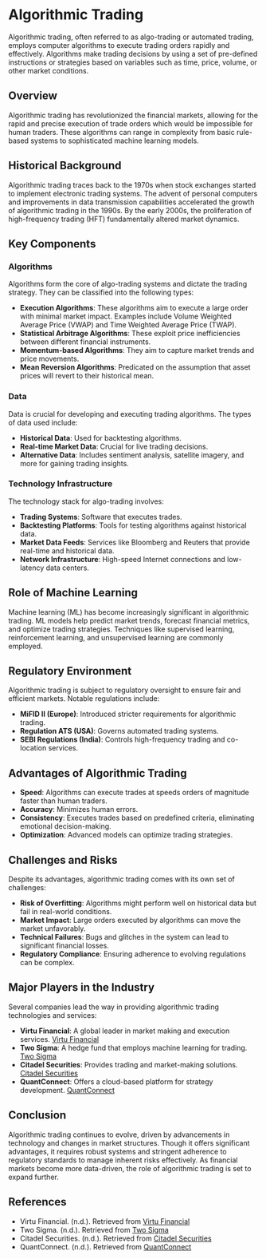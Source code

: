 # Algorithmic Trading

Algorithmic trading, often referred to as algo-trading or automated trading, employs computer algorithms to execute trading orders rapidly and effectively. Algorithms make trading decisions by using a set of pre-defined instructions or strategies based on variables such as time, price, volume, or other market conditions.

## Overview

Algorithmic trading has revolutionized the financial markets, allowing for the rapid and precise execution of trade orders which would be impossible for human traders. These algorithms can range in complexity from basic rule-based systems to sophisticated machine learning models. 

## Historical Background

Algorithmic trading traces back to the 1970s when stock exchanges started to implement electronic trading systems. The advent of personal computers and improvements in data transmission capabilities accelerated the growth of algorithmic trading in the 1990s. By the early 2000s, the proliferation of high-frequency trading (HFT) fundamentally altered market dynamics.

## Key Components

### Algorithms

Algorithms form the core of algo-trading systems and dictate the trading strategy. They can be classified into the following types:

- **Execution Algorithms**: These algorithms aim to execute a large order with minimal market impact. Examples include Volume Weighted Average Price (VWAP) and Time Weighted Average Price (TWAP).
- **Statistical Arbitrage Algorithms**: These exploit price inefficiencies between different financial instruments.
- **Momentum-based Algorithms**: They aim to capture market trends and price movements.
- **Mean Reversion Algorithms**: Predicated on the assumption that asset prices will revert to their historical mean.

### Data

Data is crucial for developing and executing trading algorithms. The types of data used include:

- **Historical Data**: Used for backtesting algorithms.
- **Real-time Market Data**: Crucial for live trading decisions.
- **Alternative Data**: Includes sentiment analysis, satellite imagery, and more for gaining trading insights.

### Technology Infrastructure

The technology stack for algo-trading involves:

- **Trading Systems**: Software that executes trades.
- **Backtesting Platforms**: Tools for testing algorithms against historical data.
- **Market Data Feeds**: Services like Bloomberg and Reuters that provide real-time and historical data.
- **Network Infrastructure**: High-speed Internet connections and low-latency data centers.

## Role of Machine Learning

Machine learning (ML) has become increasingly significant in algorithmic trading. ML models help predict market trends, forecast financial metrics, and optimize trading strategies. Techniques like supervised learning, reinforcement learning, and unsupervised learning are commonly employed.

## Regulatory Environment

Algorithmic trading is subject to regulatory oversight to ensure fair and efficient markets. Notable regulations include:

- **MiFID II (Europe)**: Introduced stricter requirements for algorithmic trading.
- **Regulation ATS (USA)**: Governs automated trading systems.
- **SEBI Regulations (India)**: Controls high-frequency trading and co-location services.

## Advantages of Algorithmic Trading

- **Speed**: Algorithms can execute trades at speeds orders of magnitude faster than human traders.
- **Accuracy**: Minimizes human errors.
- **Consistency**: Executes trades based on predefined criteria, eliminating emotional decision-making.
- **Optimization**: Advanced models can optimize trading strategies.

## Challenges and Risks

Despite its advantages, algorithmic trading comes with its own set of challenges:

- **Risk of Overfitting**: Algorithms might perform well on historical data but fail in real-world conditions.
- **Market Impact**: Large orders executed by algorithms can move the market unfavorably.
- **Technical Failures**: Bugs and glitches in the system can lead to significant financial losses.
- **Regulatory Compliance**: Ensuring adherence to evolving regulations can be complex.

## Major Players in the Industry

Several companies lead the way in providing algorithmic trading technologies and services:

- **Virtu Financial**: A global leader in market making and execution services. [Virtu Financial](https://www.virtu.com)
- **Two Sigma**: A hedge fund that employs machine learning for trading. [Two Sigma](https://www.twosigma.com)
- **Citadel Securities**: Provides trading and market-making solutions. [Citadel Securities](https://www.citadelsecurities.com)
- **QuantConnect**: Offers a cloud-based platform for strategy development. [QuantConnect](https://www.quantconnect.com)

## Conclusion

Algorithmic trading continues to evolve, driven by advancements in technology and changes in market structures. Though it offers significant advantages, it requires robust systems and stringent adherence to regulatory standards to manage inherent risks effectively. As financial markets become more data-driven, the role of algorithmic trading is set to expand further.

## References

- Virtu Financial. (n.d.). Retrieved from [Virtu Financial](https://www.virtu.com)
- Two Sigma. (n.d.). Retrieved from [Two Sigma](https://www.twosigma.com)
- Citadel Securities. (n.d.). Retrieved from [Citadel Securities](https://www.citadelsecurities.com)
- QuantConnect. (n.d.). Retrieved from [QuantConnect](https://www.quantconnect.com)